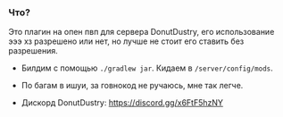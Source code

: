 ### Что?
Это плагин на опен пвп для сервера DonutDustry, его использование эээ хз разрешено или нет, но лучше не стоит его ставить без разрешения.
- Билдим с помощью `./gradlew jar`.
Кидаем в `/server/config/mods`.
- По багам в ишуи, за говнокод не ручаюсь, мне так легче.

- Дискорд DonutDustry: https://discord.gg/x6FtF5hzNY
